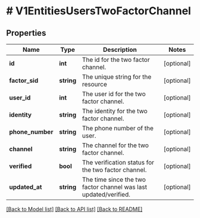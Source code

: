 # # V1EntitiesUsersTwoFactorChannel

## Properties

Name | Type | Description | Notes
------------ | ------------- | ------------- | -------------
**id** | **int** | The id for the two factor channel. | [optional]
**factor_sid** | **string** | The unique string for the resource | [optional]
**user_id** | **int** | The user id for the two factor channel. | [optional]
**identity** | **string** | The identity for the two factor channel. | [optional]
**phone_number** | **string** | The phone number of the user. | [optional]
**channel** | **string** | The channel for the two factor channel. | [optional]
**verified** | **bool** | The verification status for the two factor channel. | [optional]
**updated_at** | **string** | The time since the two factor channel was last updated/verified. | [optional]

[[Back to Model list]](../../README.md#models) [[Back to API list]](../../README.md#endpoints) [[Back to README]](../../README.md)
